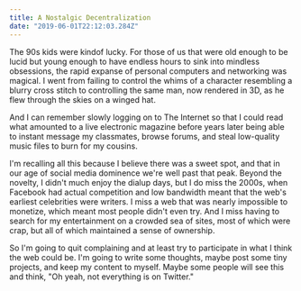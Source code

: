 ```yaml
---
title: A Nostalgic Decentralization 
date: "2019-06-01T22:12:03.284Z"
---
```


The 90s kids were kindof lucky. For those of us that were old enough to be lucid but young enough to
have endless hours to sink into mindless obsessions, the rapid expanse of personal computers and networking
was magical. I went from failing to control the whims of a character resembling a blurry cross stitch to
controlling the same man, now rendered in 3D, as he flew through the skies on a winged hat.

And I can remember slowly logging on to The Internet so that I could read what amounted to a live
electronic magazine before years later being able to instant message my classmates, browse forums,
and steal low-quality music files to burn for my cousins. 

I'm recalling all this because I believe there was a sweet spot, and that in our age of social media dominence we're well past that peak. Beyond the novelty, I didn't much enjoy the dialup days, but I
do miss the 2000s, when Facebook had actual competition and low bandwidth meant that the web's earliest
celebrities were writers. I miss a web that was nearly impossible to monetize, which meant most 
people didn't even try. And I miss having to search for my entertainment on a crowded sea of sites,
most of which were crap, but all of which maintained a sense of ownership.

So I'm going to quit complaining and at least try to participate in what I think the web could be. I'm
going to write some thoughts, maybe post some tiny projects, and keep my content to myself. Maybe some
people will see this and think, "Oh yeah, not everything is on Twitter." 
